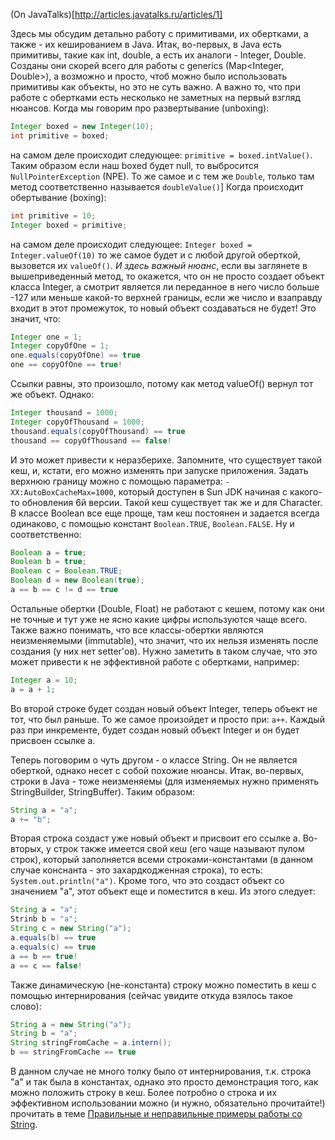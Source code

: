 (On JavaTalks)[http://articles.javatalks.ru/articles/1]

Здесь мы обсудим детально работу с примитивами, их обертками, а также - их кешированием в Java.
Итак, во-первых, в Java есть примитивы, такие как int, double, а есть их аналоги - Integer, Double. Созданы они скорей всего для работы с generics (Map<Integer, Double>), а возможно и просто, чтоб можно было использовать примитивы как объекты, но это не суть важно. А важно то, что при работе с обертками есть несколько не заметных на первый взгляд нюансов.
Когда мы говорим про развертывание (unboxing):
```java
Integer boxed = new Integer(10);
int primitive = boxed;
```
на самом деле происходит следующее: `primitive = boxed.intValue()`. Таким образом если наш boxed будет null, то выбросится `NullPointerException` (NPE). То же самое и с тем же `Double`, только там метод соответственно называется `doubleValue()`]
Когда происходит обертывание (boxing):
```java
int primitive = 10;
Integer boxed = primitive;
```
на самом деле происходит следующее: `Integer boxed = Integer.valueOf(10)` то же самое будет и с любой другой оберткой, вызовется их `valueOf()`. _И здесь важный нюанс_, если вы заглянете в вышеприведенный метод, то окажется, что он не просто создает объект класса Integer, а смотрит является ли переданное в него число больше -127 или меньше какой-то верхней границы, если же число и взаправду входит в этот промежуток, то новый объект создаваться не будет! Это значит, что:
```java
Integer one = 1;
Integer copyOfOne = 1;
one.equals(copyOfOne) == true
one == copyOfOne == true!
```
Ссылки равны, это произошло, потому как метод valueOf() вернул тот же объект. Однако:
```java
Integer thousand = 1000;
Integer copyOfThousand = 1000;
thousand.equals(copyOfThousand) == true
thousand == copyOfThousand == false!
```
И это может привести к неразберихе. Запомните, что существует такой кеш, и, кстати, его можно изменять при запуске приложения. Задать верхнюю границу можно с помощью параметра: `-XX:AutoBoxCacheMax=1000`, который доступен в Sun JDK начиная с какого-то обновления 6й версии. Такой кеш существует так же и для Character. В классе Boolean все еще проще, там кеш постоянен и задается всегда одинаково, с помощью констант `Boolean.TRUE`, `Boolean.FALSE`. Ну и соответственно:
```java
Boolean a = true;
Boolean b = true;
Boolean c = Boolean.TRUE;
Boolean d = new Boolean(true);
a == b == c != d == true
```
Остальные обертки (Double, Float) не работают с кешем, потому как они не точные и тут уже не ясно какие цифры используются чаще всего.
Также важно понимать, что все классы-обертки являются неизменяемыми (immutable), что значит, что их нельзя изменять после создания (у них нет setter'ов). Нужно заметить в таком случае, что это может привести к не эффективной работе с обертками, например:
```java
Integer a = 10;
a = a + 1;
```
Во второй строке будет создан новый объект Integer, теперь объект не тот, что был раньше. То же самое произойдет и просто при:
`a++`. Каждый раз при инкременте, будет создан новый объект Integer и он будет присвоен ссылке а.

Теперь поговорим о чуть другом - о классе String. Он не является оберткой, однако несет с собой похожие нюансы. Итак, во-первых, строки в Java - тоже неизменяемы (для изменяемых нужно применять StringBuilder, StringBuffer). Таким образом:
```java
String a = "a";
a += "b";
```
Вторая строка создаст уже новый объект и присвоит его ссылке а. Во-вторых, у строк также имеется свой кеш (его чаще называют пулом строк), который заполняется всеми строками-константами (в данном случае конснанта - это захардкодженная строка), то есть:
`System.out.println("a")`. Кроме того, что это создаст объект со значением "а", этот объект еще и поместится в кеш. Из этого следует:
```java
String a = "a";
Strinb b = "a";
String c = new String("a");
a.equals(b) == true
a.equals(c) == true
a == b == true!
a == c == false!
```
Также динамическую (не-константа) строку можно поместить в кеш с помощью интернирования (сейчас увидите откуда взялось такое слово):
```java
String a = new String("a");
String b = "a";
String stringFromCache = a.intern();
b == stringFromCache == true
```
В данном случае не много толку было от интернирования, т.к. строка "а" и так была в константах, однако это просто демонстрация того, как можно положить строку в кеш. 
Более потробно о строка и их эффективном использовании можно (и нужно, обязательно прочитайте!) прочитать в теме [Правильные и неправильные примеры работы со String](http://www.javatalks.ru/topics/1807).
